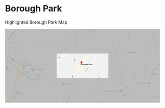 # Borough Park

Highlighted Borough Park Map

![Highlighted Map](highlighted_boroughpark_map.png)


